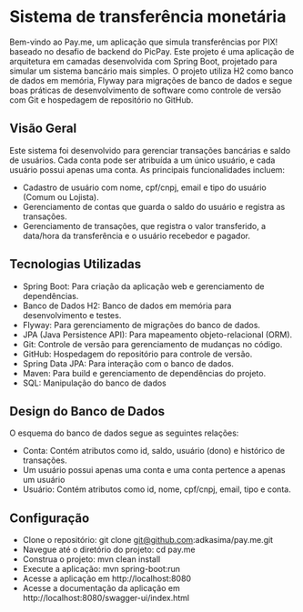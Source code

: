 
# Sistema de transferência monetária

Bem-vindo ao Pay.me, um aplicação que simula transferências por PIX! baseado no desafio de backend do PicPay.
Este projeto é uma aplicação de arquitetura em camadas desenvolvida com Spring Boot, projetado para simular um sistema bancário mais simples. O projeto utiliza H2 como banco de dados em memória, Flyway para migrações de banco de dados e segue boas práticas de desenvolvimento de software como controle de versão com Git e hospedagem de repositório no GitHub.


## Visão Geral

Este sistema foi desenvolvido para gerenciar transações bancárias e saldo de usuários. Cada conta pode ser atribuída a um único usuário, e cada usuário possui apenas uma conta. As principais funcionalidades incluem:

* Cadastro de usuário com nome, cpf/cnpj, email e tipo do usuário (Comum ou Lojista).
* Gerenciamento de contas que guarda o saldo do usuário e registra as transações.
* Gerenciamento de transações, que registra o valor transferido, a data/hora da transferência e o usuário recebedor e pagador.


## Tecnologias Utilizadas

* Spring Boot: Para criação da aplicação web e gerenciamento de dependências.
* Banco de Dados H2: Banco de dados em memória para desenvolvimento e testes.
* Flyway: Para gerenciamento de migrações do banco de dados.
* JPA (Java Persistence API): Para mapeamento objeto-relacional (ORM).
* Git: Controle de versão para gerenciamento de mudanças no código.
* GitHub: Hospedagem do repositório para controle de versão.
* Spring Data JPA: Para interação com o banco de dados.
* Maven: Para build e gerenciamento de dependências do projeto.
* SQL: Manipulação do banco de dados

## Design do Banco de Dados
O esquema do banco de dados segue as seguintes relações:

* Conta: Contém atributos como id, saldo, usuário (dono) e histórico de transações.
* Um usuário possui apenas uma conta e uma conta pertence a apenas um usuário
* Usuário: Contém atributos como id, nome, cpf/cnpj, email, tipo e conta.

## Configuração
* Clone o repositório: git clone git@github.com:adkasima/pay.me.git
* Navegue até o diretório do projeto: cd pay.me
* Construa o projeto: mvn clean install
* Execute a aplicação: mvn spring-boot:run
* Acesse a aplicação em http://localhost:8080
* Acesse a documentação da aplicação em http://localhost:8080/swagger-ui/index.html
